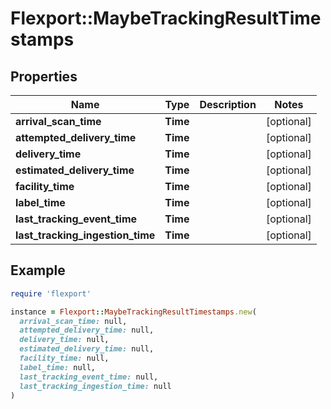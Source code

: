 # Flexport::MaybeTrackingResultTimestamps

## Properties

| Name | Type | Description | Notes |
| ---- | ---- | ----------- | ----- |
| **arrival_scan_time** | **Time** |  | [optional] |
| **attempted_delivery_time** | **Time** |  | [optional] |
| **delivery_time** | **Time** |  | [optional] |
| **estimated_delivery_time** | **Time** |  | [optional] |
| **facility_time** | **Time** |  | [optional] |
| **label_time** | **Time** |  | [optional] |
| **last_tracking_event_time** | **Time** |  | [optional] |
| **last_tracking_ingestion_time** | **Time** |  | [optional] |

## Example

```ruby
require 'flexport'

instance = Flexport::MaybeTrackingResultTimestamps.new(
  arrival_scan_time: null,
  attempted_delivery_time: null,
  delivery_time: null,
  estimated_delivery_time: null,
  facility_time: null,
  label_time: null,
  last_tracking_event_time: null,
  last_tracking_ingestion_time: null
)
```

